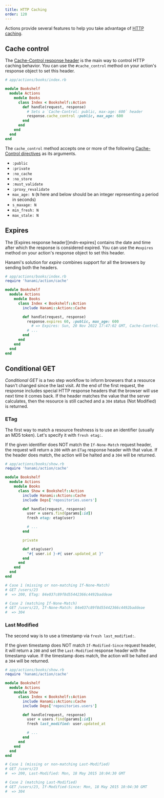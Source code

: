 ```yaml
---
title: HTTP Caching
order: 120
---
```


Actions provide several features to help you take advantage of [HTTP caching][mdn-http-caching].

[mdn-http-caching]: https://developer.mozilla.org/en-US/docs/Web/HTTP/Caching

## Cache control

The [Cache-Control response header][mdn-cache-control] is the main way to control HTTP caching behavior. You can use the `#cache_control` method on your action's response object to set this header.

```ruby
# app/actions/books/index.rb

module Bookshelf
  module Actions
    module Books
      class Index < Bookshelf::Action
        def handle(request, response)
          # Sets a `Cache-Control: public, max-age: 600` header
          response.cache_control :public, max_age: 600
        end
      end
    end
  end
end
```

The `cache_control` method accepts one or more of the following [Cache-Control directives][mdn-cache-control-directives] as its arguments.

- `:public`
- `:private`
- `:no_cache`
- `:no_store`
- `:must_validate`
- `:proxy_revalidate`
- `max_age: N` (`N` here and below should be an integer representing a period in seconds)
- `s_maxage: N`
- `min_fresh: N`
- `max_stale: N`

[mdn-cache-control]: https://developer.mozilla.org/en-US/docs/Web/HTTP/Headers/Cache-Control
[mdn-cache-control-directives]: https://developer.mozilla.org/en-US/docs/Web/HTTP/Headers/Cache-Control#cache_directives

## Expires

The [Expires response header][mdn-expires] contains the date and time after which the response is considered expired. You can use the `#expires` method on your action's response object to set this header.

Hanami's solution for _expire_ combines support for all the browsers by sending both the headers.

```ruby
# app/actions/books/index.rb
require 'hanami/action/cache'

module Bookshelf
  module Actions
    module Books
      class Index < Bookshelf::Action
        include Hanami::Action::Cache

        def handle(request, response)
          response.expires 60, :public, max_age: 600
            # => Expires: Sun, 20 Nov 2022 17:47:02 GMT, Cache-Control: public, max-age=600
          # ...
        end
      end
    end
  end
end
```

## Conditional GET

_Conditional GET_ is a two step workflow to inform browsers that a resource hasn't changed since the last visit.
At the end of the first request, the response includes special HTTP response headers that the browser will use next time it comes back.
If the header matches the value that the server calculates, then the resource is still cached and a `304` status (Not Modified) is returned.

### ETag

The first way to match a resource freshness is to use an identifier (usually an MD5 token).
Let's specify it with `fresh etag:`.

If the given identifier does NOT match the `If-None-Match` request header, the request will return a `200` with an `ETag` response header with that value.
If the header does match, the action will be halted and a `304` will be returned.

```ruby
# app/actions/books/show.rb
require 'hanami/action/cache'

module Bookshelf
  module Actions
    module Books
      class Show < Bookshelf::Action
        include Hanami::Action::Cache
        include Deps['repositories.users']

        def handle(request, response)
          user = users.find(params[:id])
          fresh etag: etag(user)

          # ...
        end

        private

        def etag(user)
          "#{ user.id }-#{ user.updated_at }"
        end
      end
    end
  end
end

# Case 1 (missing or non-matching If-None-Match)
# GET /users/23
#  => 200, ETag: 84e037c89f8d55442366c4492baddeae

# Case 2 (matching If-None-Match)
# GET /users/23, If-None-Match: 84e037c89f8d55442366c4492baddeae
#  => 304
```

### Last Modified

The second way is to use a timestamp via `fresh last_modified:`.

If the given timestamp does NOT match `If-Modified-Since` request header, it will return a `200` and set the `Last-Modified` response header with the timestamp value.
If the timestamp does match, the action will be halted and a `304` will be returned.

```ruby
# app/actions/books/show.rb
require 'hanami/action/cache'

module Bookshelf
  module Actions
    module Show
      class Index < Bookshelf::Action
        include Hanami::Action::Cache
        include Deps['repositories.users']

        def handle(request, response)
          user = users.find(params[:id])
          fresh last_modified: user.updated_at

          # ...
        end
      end
    end
  end
end

# Case 1 (missing or non-matching Last-Modified)
# GET /users/23
#  => 200, Last-Modified: Mon, 18 May 2015 10:04:30 GMT

# Case 2 (matching Last-Modified)
# GET /users/23, If-Modified-Since: Mon, 18 May 2015 10:04:30 GMT
#  => 304
```

